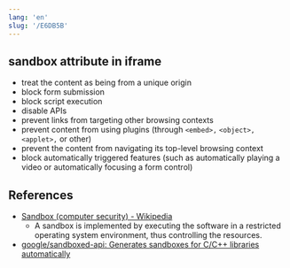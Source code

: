 ```yaml
---
lang: 'en'
slug: '/E6DB5B'
---
```


## sandbox attribute in iframe

- treat the content as being from a unique origin
- block form submission
- block script execution
- disable APIs
- prevent links from targeting other browsing contexts
- prevent content from using plugins (through `<embed>,` `<object>,` `<applet>,` or other)
- prevent the content from navigating its top-level browsing context
- block automatically triggered features (such as automatically playing a video or automatically focusing a form control)

## References

- [Sandbox \(computer security\) - Wikipedia](<https://en.wikipedia.org/wiki/Sandbox_(computer_security)>)
  - A sandbox is implemented by executing the software in a restricted operating system environment, thus controlling the resources.
- [google/sandboxed-api: Generates sandboxes for C/C++ libraries automatically](https://github.com/google/sandboxed-api)

<head>
  <html lang="en-US"/>
</head>
